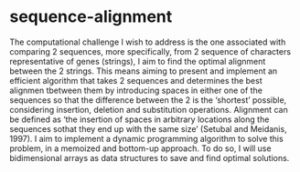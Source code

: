 # sequence-alignment

The computational challenge I wish to address is the one associated with comparing 2 sequences, more specifically, from 2 sequence of characters representative of genes (strings), I aim to find the optimal alignment between the 2 strings. This means aiming to present and implement an efficient algorithm that takes 2 sequences and determines the best alignmen tbetween them by introducing spaces in either one of the sequences so that the difference between the 2 is the ‘shortest’ possible, considering insertion, deletion and substitution operations. Alignment can be defined as ‘the insertion of spaces in arbitrary locations along the sequences sothat they end up with the same size’ (Setubal and Meidanis, 1997). I aim to implement a dynamic programming algorithm to solve this problem, in a memoized and bottom-up approach. To do so, I will use bidimensional arrays as data structures to save and find optimal solutions.
